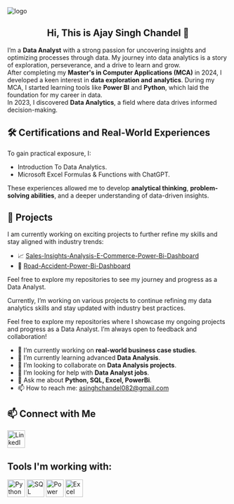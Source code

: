 <img src="https://drive.google.com/file/d/1QauRng93rpbcEh7F5g8CUVDlDTCjOT__" alt="logo" style="max-width: 100%;">
<h2 align="center">Hi, This is Ajay Singh Chandel 👋</h2>

I’m a **Data Analyst** with a strong passion for uncovering insights and optimizing processes through data. My journey into data analytics is a story of exploration, perseverance, and a drive to learn and grow.  
After completing my **Master's in Computer Applications (MCA)** in 2024, I developed a keen interest in **data exploration and analytics**. During my MCA, I started learning tools like **Power BI** and **Python**, which laid the foundation for my career in data.  
In 2023, I discovered **Data Analytics**, a field where data drives informed decision-making.
## 🛠 Certifications and Real-World Experiences  
To gain practical exposure, I:  
- Introduction To Data Analytics.
- Microsoft Excel Formulas & Functions with ChatGPT. 

These experiences allowed me to develop **analytical thinking**, **problem-solving abilities**, and a deeper understanding of data-driven insights.  

## 📂 Projects  
I am currently working on exciting projects to further refine my skills and stay aligned with industry trends:  
- 📈 [Sales-Insights-Analysis-E-Commerce-Power-Bi-Dashboard](https://github.com/asinghchandel082/Sales-Insights-Analysis-E-Commerce-Power-Bi-Dashboard) 
- 🔗 [Road-Accident-Power-Bi-Dashboard](https://github.com/asinghchandel082/Road-Accident-Power-Bi-Dashboard)  

Feel free to explore my repositories to see my journey and progress as a Data Analyst.  

Currently, I’m working on various projects to continue refining my data analytics skills and stay updated with industry best practices.

Feel free to explore my repositories where I showcase my ongoing projects and progress as a Data Analyst. I’m always open to feedback and collaboration!

- 🔭 I’m currently working on **real-world business case studies**.
- 🌱 I’m currently learning advanced **Data Analysis**.
- 👯 I’m looking to collaborate on **Data Analysis projects**.
- 🤔 I’m looking for help with **Data Analyst jobs**.
- 💬 Ask me about **Python, SQL, Excel, PowerBi**.
- 📫 How to reach me: asinghchandel082@gmail.com

## 📫 Connect with Me  
[<img src="https://img.icons8.com/color/100/linkedin.png" alt="LinkedIn Logo" width="40" height="40"/>](https://www.linkedin.com/in/ajay-singh-chandel/) 

## Tools I'm working with:
[<img src="https://upload.wikimedia.org/wikipedia/commons/c/c3/Python-logo-notext.svg" alt="Python Logo" width="40" height="40"/>](https://www.python.org/)
[<img src="https://upload.wikimedia.org/wikipedia/commons/8/87/Sql_data_base_with_logo.png" alt="SQL Logo" width="40" height="40"/>](https://www.mysql.com/)
[<img src="https://cdn.worldvectorlogo.com/logos/power-bi.svg" alt="Power BI Logo" width="40" height="40"/>](https://www.microsoft.com/en-us/power-platform/products/power-bi)
[<img src="https://img.icons8.com/color/100/microsoft-excel-2019.png" alt="Excel Logo" width="40" height="40"/>](https://www.microsoft.com/en-in/microsoft-365/excel)

